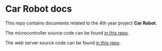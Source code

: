 # Car Robot docs

This repo contains documents related to the 4th year project **Car Robot**.

The microcontroller source code can be found [in this repo](https://github.com/boite-informatique/Car-Robot).

The web server source code can be found [in this repo](https://github.com/boite-informatique/Car-Robot-WS).
